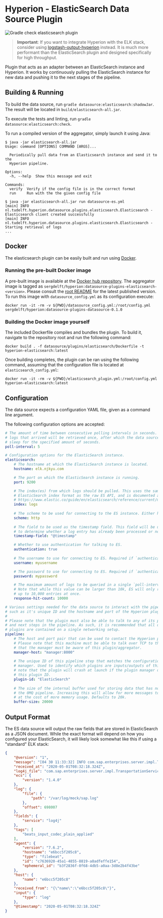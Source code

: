 # Hyperion - ElasticSearch Data Source Plugin

![Gradle check elasticsearch plugin](https://github.com/SERG-Delft/hyperion/workflows/Gradle%20check%20elasticsearch%20plugin/badge.svg)

> **Important**: If you want to integrate Hyperion with the ELK stack, consider using [logstash-output-hyperion](/logstash-output-hyperion) instead. It is much more performant than the ElasticSearch plugin and designed specifically for high throughput.

Plugin that acts as an adapter between an ElasticSearch instance and Hyperion. It works by continuously pulling the ElasticSearch instance for new data and pushing it to the next stages of the pipeline.

## Building & Running

To build the data source, run `gradle datasource:elasticsearch:shadowJar`. The result will be located in `build/elasticsearch-all.jar`.

To execute the tests and linting, run `gradle datasource:elasticsearch:check`.

To run a compiled version of the aggregator, simply launch it using Java:

```
$ java -jar elasticsearch-all.jar                                                     
Usage: command [OPTIONS] COMMAND [ARGS]...

  Periodically pull data from an Elasticsearch instance and send it to the
  Hyperion pipeline.

Options:
  -h, --help  Show this message and exit

Commands:
  verify  Verify if the config file is in the correct format
  run     Run with the the given config file

$ java -jar elasticsearch-all.jar run datasource-es.yml
[main] INFO nl.tudelft.hyperion.datasource.plugins.elasticsearch.Elasticsearch - Elasticsearch client created successfully
[main] INFO nl.tudelft.hyperion.datasource.plugins.elasticsearch.Elasticsearch - Starting retrieval of logs
...
```

## Docker
The elasticsearch plugin can be easily built and run using [Docker](https://www.docker.com/). 

### Running the pre-built Docker image
A pre-built image is available at the [Docker hub repository](https://hub.docker.com/r/sergdelft/hyperion).
The aggregator image is tagged as `sergdelft/hyperion:datasource-plugins-elasticsearch-<version>`. Please consult the [root README](/README.md) for the latest published version.
To run this image with `datasource_config.yml` as its configuration execute:
```shell script
docker run -it -rm -v ${PWD}/datasource_config.yml:/root/config.yml sergdelft/hyperion:datasource-plugins-datasource-0.1.0
```

### Building the Docker image yourself
The included Dockerfile compiles and bundles the plugin. 
To build it, navigate to the repository root and run the following command:

```shell script
docker build . -f datasource/plugins/elasticsearch/Dockerfile -t hyperion-elasticsearch:latest
```

Once building completes, the plugin can be ran using the following command, 
assuming that the configuration file is located at `elasticsearch_config.yml`:

```shell script
docker run -it -rm -v ${PWD}/elasticsearch_plugin.yml:/root/config.yml hyperion-elasticsearch:latest
```

## Configuration

The data source expects a configuration YAML file, given as a command line argument. 

The following configuration options are accepted:

```yaml
# The amount of time between consecutive polling intervals in seconds. All new
# logs that arrived will be retrieved once, after which the data source will
# sleep for the specified amount of seconds.
poll-interval: 5

# Configuration options for the ElasticSearch instance.
elasticsearch:
    # The hostname at which the ElasticSearch instance is located.
    hostname: elk.njkyu.com

    # The port on which the ElasticSearch instance is running.
    port: 9200

    # The index(es) from which logs should be pulled. This uses the same
    # ElasticSearch index format as the raw ES API, and is documented at
    # https://www.elastic.co/guide/en/elasticsearch/reference/current/multi-index.html
    index: logs
  
    # The scheme to be used for connecting to the ES instance. Either http or https.
    scheme: http
  
    # The field to be used as the timestamp field. This field will be used
    # to determine whether a log entry has already been processed or not.
    timestamp-field: "@timestamp"

    # Whether to use authentication for talking to ES. 
    authentication: true
  
    # The username to use for connecting to ES. Required if `authentication = true`.
    username: myusername

    # The password to use for connecting to ES. Required if `authentication = true`.
    password: mypassword

    # The maximum amount of logs to be queried in a single `poll-interval`.
    # Note that while this value can be larger than 10k, ES will only return
    # up to 10,000 entries at once.
    response-hit-count: 10000

# Various settings needed for the data source to interact with the pipeline,
# such as it's unique ID and the hostname and port of the Hyperion plugin manager.
# 
# Please note that the plugin must also be able to talk to any of its previous
# and next steps in the pipeline. As such, it is recommended that all of the 
# plugins are contained on a single networking setup.
pipeline:
    # The host and port pair that can be used to contact the Hyperion plugin manager.
    # Please note that this machine must be able to talk over TCP to the manager and
    # that the manager must be aware of this plugin/aggregator.
    manager-host: "manager:8000"
  
    # The unique ID of this pipeline step that matches the configuration of the plugin
    # manager. Used to identify which plugins are inputs/outputs of this step. Please
    # note that the plugin will crash at launch if the plugin manager does not recognize
    # this plugin ID.
    plugin-id: "ElasticSearch"
  
    # The size of the internal buffer used for storing data that has not been sent in
    # the 0MQ pipeline. Increasing this will allow for more messages to be buffered,
    # at the cost of more memory usage. Defaults to 20k.
    buffer-size: 20000
``` 

## Output Format

The ES data source will output the raw fields that are stored in ElasticSearch as a JSON document. While the exact format will depend on how you configured your ElasticSearch, it will likely look somewhat like this if using a "standard" ELK stack:

```json
{
    "@version": "1",
    "message": "[04 30 11:33:32] INFO com.sap.enterprises.server.impl.TransportationService:37 - Move service successful",
    "received_at": "2020-05-01T08:32:18.324Z",
    "log4j_file": "com.sap.enterprises.server.impl.TransportationService",
    "ecs": {
        "version": "1.4.0"
    },
    "log": {
        "file": {
            "path": "/var/log/mock/sap.log"
        },
        "offset": 698007
    },
    "fields": {
        "service": "log4j"
    },
    "tags": [
        "beats_input_codec_plain_applied"
    ],
    "agent": {
        "version": "7.6.2",
        "hostname": "e6bcc5f205c8",
        "type": "filebeat",
        "id": "c7636920-45a1-4855-8819-a8adfeffe154",
        "ephemeral_id": "b3f2836f-0f68-4db5-a0aa-3d8e2b4f43be"
    },
    "host": {
        "name": "e6bcc5f205c8"
    },
    "received_from": "{\"name\":\"e6bcc5f205c8\"}",
    "input": {
        "type": "log"
    },
    "@timestamp": "2020-05-01T08:32:18.324Z"
}
```

